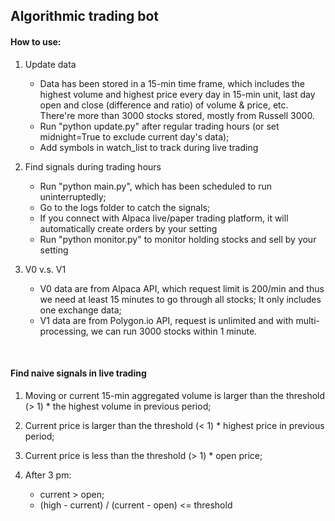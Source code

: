 ## Algorithmic trading bot
   
#### How to use:



1. Update data 
   - Data has been stored in a 15-min time frame, which includes the highest volume and highest price every day in 15-min unit, last day open and close (difference and ratio) of volume & price, etc. There're more than 3000 stocks stored, mostly from Russell 3000.
   - Run "python update.py" after regular trading hours (or set midnight=True to exclude current day's data);
   - Add symbols in watch_list to track during live trading


2. Find signals during trading hours
   - Run "python main.py", which has been scheduled to run uninterruptedly;
   - Go to the logs folder to catch the signals;
   - If you connect with Alpaca live/paper trading platform, it will automatically create orders by your setting
   - Run "python monitor.py" to monitor holding stocks and sell by your setting


3. V0 v.s. V1
   - V0 data are from Alpaca API, which request limit is 200/min and thus we need at least 15 minutes to go through all stocks; It only includes one exchange data;
   - V1 data are from Polygon.io API, request is unlimited and with multi-processing, we can run 3000 stocks within 1 minute.<br/>
<br/>


#### Find naive signals in live trading

1. Moving or current 15-min aggregated volume is larger than the threshold (> 1) * the highest volume in previous period;

2. Current price is larger than the threshold (< 1) * highest price in previous period;

3. Current price is less than the threshold (> 1) * open price;

4. After 3 pm: 
   - current > open;
   - (high - current) / (current - open) <= threshold 
